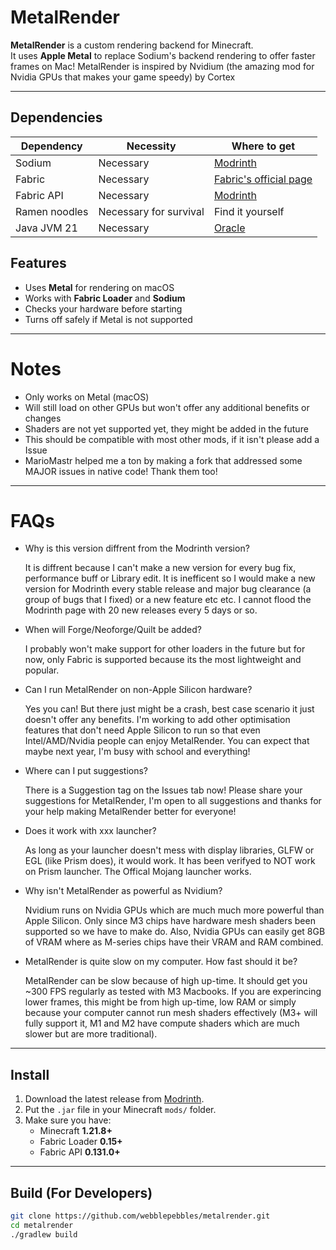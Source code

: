 # MetalRender

**MetalRender** is a custom rendering backend for Minecraft.  
It uses **Apple Metal** to replace Sodium's backend rendering to offer faster frames on Mac!
MetalRender is inspired by Nvidium (the amazing mod for Nvidia GPUs that makes your game speedy) by Cortex

---

## Dependencies

| Dependency | Necessity | Where to get |
|---|---|---|
| Sodium | Necessary | [Modrinth](https://modrinth.com/mod/sodium) |
| Fabric | Necessary | [Fabric's official page](https://fabricmc.net/use/installer/) |
| Fabric API | Necessary | [Modrinth](https://modrinth.com/mod/fabric-api) |
| Ramen noodles | Necessary for survival | Find it yourself |
| Java JVM 21 | Necessary | [Oracle](https://www.oracle.com/au/java/technologies/downloads/#java21) |

## Features

- Uses **Metal** for rendering on macOS  
- Works with **Fabric Loader** and **Sodium**  
- Checks your hardware before starting  
- Turns off safely if Metal is not supported  

---

# Notes
- Only works on Metal (macOS)
- Will still load on other GPUs but won't offer any additional benefits or changes
- Shaders are not yet supported yet, they might be added in the future
- This should be compatible with most other mods, if it isn't please add a Issue
- MarioMastr helped me a ton by making a fork that addressed some MAJOR issues in native code! Thank them too!
  
---

# FAQs
- Why is this version diffrent from the Modrinth version?
  
  It is diffrent because I can't make a new version for every bug fix, performance buff or Library edit. It is inefficent so I would make a new version for Modrinth
  every stable release and major bug clearance (a group of bugs that I fixed) or a new feature etc etc. I cannot flood the Modrinth page with 20 new releases every   5
  days or so.

- When will Forge/Neoforge/Quilt be added?

  I probably won't make support for other loaders in the future but for now, only Fabric is supported because its the most lightweight and popular. 

- Can I run MetalRender on non-Apple Silicon hardware?

  Yes you can! But there just might be a crash, best case scenario it just doesn't offer any benefits. I'm working to add other optimisation features that don't need
  Apple Silicon to run so that even Intel/AMD/Nvidia people can enjoy MetalRender. You can expect that maybe next year, I'm busy with school and everything!

- Where can I put suggestions?

  There is a Suggestion tag on the Issues tab now! Please share your suggestions for MetalRender, I'm open to all suggestions and thanks for your help making
  MetalRender better for everyone!

- Does it work with xxx launcher?

  As long as your launcher doesn't mess with display libraries, GLFW or EGL (like Prism does), it would work. It has been verifyed to NOT work on Prism launcher. The
  Offical Mojang launcher works.

- Why isn't MetalRender as powerful as Nvidium?

  Nvidium runs on Nvidia GPUs which are much much more powerful than Apple Silicon. Only since M3 chips have hardware mesh shaders been supported so we have to make
  do. Also, Nvidia GPUs can easily get 8GB of VRAM where as M-series chips have their VRAM and RAM combined.

- MetalRender is quite slow on my computer. How fast should it be?

  MetalRender can be slow because of high up-time. It should get you ~300 FPS regularly as tested with M3 Macbooks. If you are experincing lower frames, this might
  be from high up-time, low RAM or simply because your computer cannot run mesh shaders effectively (M3+ will fully support it, M1 and M2 have compute shaders which
  are much slower but are more traditional). 

  
---

## Install

1. Download the latest release from [Modrinth](https://modrinth.com/mod/metalrender).  
2. Put the `.jar` file in your Minecraft `mods/` folder.  
3. Make sure you have:
   - Minecraft **1.21.8+**  
   - Fabric Loader **0.15+**  
   - Fabric API **0.131.0+**  

---

## Build (For Developers)

```bash
git clone https://github.com/webblepebbles/metalrender.git
cd metalrender
./gradlew build
